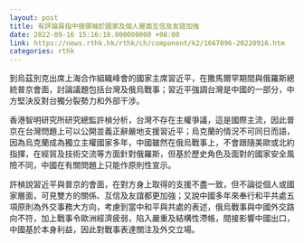 ```yaml
---
layout: post
title: 有評論員指中俄領袖於國家及個人層面互信及友誼加強
date: 2022-09-16 15:16:18.000000000 +08:00
link: https://news.rthk.hk/rthk/ch/component/k2/1667096-20220916.htm
categories: rthk
---
```


到烏茲別克出席上海合作組織峰會的國家主席習近平，在撒馬爾罕期間與俄羅斯總統普京會面，討論議題包括台灣及俄烏戰事；習近平強調台灣是中國的一部分，中方堅決反對台獨分裂勢力和外部干涉。

香港智明研究所研究總監許楨分析，台灣不存在主權爭議，這是國際主流，因此普京在台灣問題上可以公開並義正辭嚴地支援習近平；烏克蘭的情況不可同日而語，因為烏克蘭成為獨立主權國家多年，中國雖然在俄烏戰事上，不會跟隨美歐或北約指揮，在經貿及技術交流等方面針對俄羅斯，但基於歷史角色及面對的國家安全風險不同，中國在有關問題上只能作原則性宣示。

許楨說習近平與普京的會面，在對方身上取得的支援不盡一致，但不論從個人或國家層面，可見雙方的關係、互信及友誼都更加強；又說中國多年來奉行和平共處五項原則為外交事務大方向，考慮到當中和平與共處的表述，俄烏戰事與中國外交路向不符，加上戰事令歐洲經濟疲弱，陷入嚴重及結構性滯帳，間接影響中國出口，中國基於本身利益，因此對戰事表達關注及外交立場。
